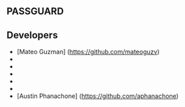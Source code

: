 ## PASSGUARD 

## Developers 

* [Mateo Guzman] (https://github.com/mateoguzv)
*
*
*
*
*
* [Austin Phanachone] (https://github.com/aphanachone)


